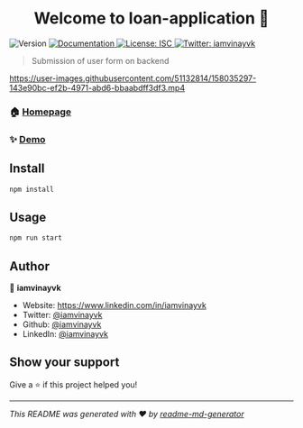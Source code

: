 <h1 align="center">Welcome to loan-application 👋</h1>
<p>
  <img alt="Version" src="https://img.shields.io/badge/version-1.0.0-blue.svg?cacheSeconds=2592000" />
  <a href="https://github.com/iamvinayvk/task-application" target="_blank">
    <img alt="Documentation" src="https://img.shields.io/badge/documentation-yes-brightgreen.svg" />
  </a>
  <a href="#" target="_blank">
    <img alt="License: ISC" src="https://img.shields.io/badge/License-ISC-yellow.svg" />
  </a>
  <a href="https://twitter.com/iamvinayvk" target="_blank">
    <img alt="Twitter: iamvinayvk" src="https://img.shields.io/twitter/follow/iamvinayvk.svg?style=social" />
  </a>
</p>

> Submission of user form on backend



https://user-images.githubusercontent.com/51132814/158035297-143e90bc-ef2b-4971-abd6-bbaabdff3df3.mp4



### 🏠 [Homepage](https://loan-application-task.herokuapp.com/)

### ✨ [Demo](https://loan-application-task.herokuapp.com/)

## Install

```sh
npm install
```

## Usage

```sh
npm run start
```

## Author

👤 **iamvinayvk**

* Website: https://www.linkedin.com/in/iamvinayvk
* Twitter: [@iamvinayvk](https://twitter.com/iamvinayvk)
* Github: [@iamvinayvk](https://github.com/iamvinayvk)
* LinkedIn: [@iamvinayvk](https://linkedin.com/in/iamvinayvk)

## Show your support

Give a ⭐️ if this project helped you!

***
_This README was generated with ❤️ by [readme-md-generator](https://github.com/kefranabg/readme-md-generator)_
